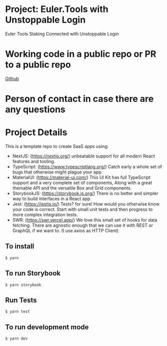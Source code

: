 # Project: Euler.Tools with Unstoppable Login

Euler Tools Staking Connected with Unstoppable Login

# Working code in a public repo or PR to a public repo

[Github](https://github.com/eulertools/euler-unstoppable-login)

# Person of contact in case there are any questions

# Project Details

This is a template repo to create SaaS apps using:

- NextJS: (https://nextjs.org/) unbeatable support for all modern React features and tooling.
- TypeScript: (https://www.typescriptlang.org/) Catch early a whole set of bugs that otherwise might plague your app.
- MaterialUI: (https://material-ui.com/) This UI Kit has full TypeScript support and a very complete set of components, Along with a great themable API and the versatile Box and Grid components.
- StorybookJS: (https://storybook.js.org/) There is no better and simpler way to build interfaces in a React app.
- Jest: (https://jestjs.io/) Tests? for sure! How would you otherwise know your code is correct. Start with small unit tests and then progress to more complex integration tests.
- SWR: (https://swr.vercel.app/) We love this small set of hooks for data fetching. There are agnostic enough that we can use it with REST or GraphQL if we want to. (I use axios as HTTP Client)

## To install

```
$ yarn
```

## To run Storybook

```
$ yarn storybook
```

## Run Tests

```
$ yarn test
```

## To run development mode

```
$ yarn dev
```
